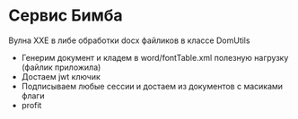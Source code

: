 # Сервис Бимба

Вулна XXE в либе обработки docx файликов в классе DomUtils
- Генерим документ и кладем в word/fontTable.xml полезную нагрузку (файлик приложила)
- Достаем jwt ключик 
- Подписываем любые сессии и достаем из документов с масиками флаги 
- profit
